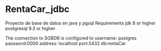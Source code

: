 # RentaCar_jdbc
Proyecto de base de datos en java y pgsql
Requirements
jdk 8 or higher
postgresql 9.3 or higher

The connection to SGBDR is configured to
username: postgres
password:0000
address: localhost
port:5432
db:rentaCar
